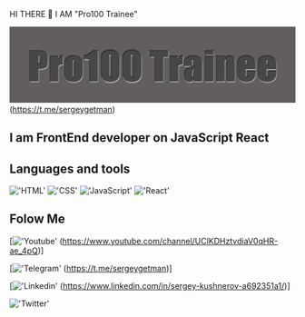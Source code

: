 HI THERE 👋 I AM "Pro100 Trainee"

 !['Header'](https://github.com/SergeyGetman/sergeygetman/blob/main/assets/Screenshot_13.png)
 (https://t.me/sergeygetman)

## I am FrontEnd developer on JavaScript React  

## Languages and tools
!['HTML'](https://img.shields.io/badge/-HTML-090909?style=for-the-badge&logo=HTML)
!['CSS'](https://img.shields.io/badge/-CSS-090909?style=for-the-badge&logo=CSS)
!['JavaScript'](https://img.shields.io/badge/-JavaScript-090909?style=for-the-badge&logo=JavaScript)
!['React'](https://img.shields.io/badge/-React-090909?style=for-the-badge&logo=React)


## Folow Me
[!['Youtube'](https://img.shields.io/badge/-Youtube-090909?style=for-the-badge&logo=Youtube)
  (https://www.youtube.com/channel/UClKDHztvdiaV0qHR-ae_4pQ)]

[!['Telegram'](https://img.shields.io/badge/-Telegram-090909?style=for-the-badge&logo=Telegram)
 (https://t.me/sergeygetman)]

[!['Linkedin'](https://img.shields.io/badge/-linkedin-090909?style=for-the-badge&logo=linkedin)
(https://www.linkedin.com/in/sergey-kushnerov-a692351a1/)]

!['Twitter'](https://img.shields.io/badge/-Twitter-090909?style=for-the-badge&logo=Twitter?https://twitter.com/TraineeSeniors)




